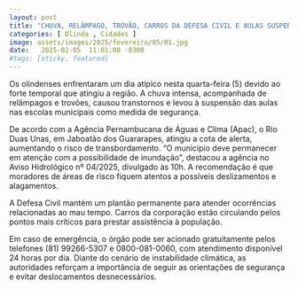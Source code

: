 ```yaml
---
layout: post
title: "CHUVA, RELÂMPAGO, TROVÃO, CARROS DA DEFESA CIVIL E AULAS SUSPENSAS: OLINDENSES PASSAM UM DIA ATÍPICO"
categories: [ Olinda , Cidades ]
image: assets/images/2025/fevereiro/05/01.jpg
date:   2025-02-05  11:01:00 -0300
#tags: [sticky, featured]
---
```

Os olindenses enfrentaram um dia atípico nesta quarta-feira (5) devido ao forte temporal que atingiu a região. A chuva intensa, acompanhada de relâmpagos e trovões, causou transtornos e levou à suspensão das aulas nas escolas municipais como medida de segurança.

De acordo com a Agência Pernambucana de Águas e Clima (Apac), o Rio Duas Unas, em Jaboatão dos Guararapes, atingiu a cota de alerta, aumentando o risco de transbordamento. “O município deve permanecer em atenção com a possibilidade de inundação”, destacou a agência no Aviso Hidrológico nº 04/2025, divulgado às 10h. A recomendação é que moradores de áreas de risco fiquem atentos a possíveis deslizamentos e alagamentos.

A Defesa Civil mantém um plantão permanente para atender ocorrências relacionadas ao mau tempo. Carros da corporação estão circulando pelos pontos mais críticos para prestar assistência à população.

Em caso de emergência, o órgão pode ser acionado gratuitamente pelos telefones (81) 99266-5307 e 0800-081-0060, com atendimento disponível 24 horas por dia. Diante do cenário de instabilidade climática, as autoridades reforçam a importância de seguir as orientações de segurança e evitar deslocamentos desnecessários.
